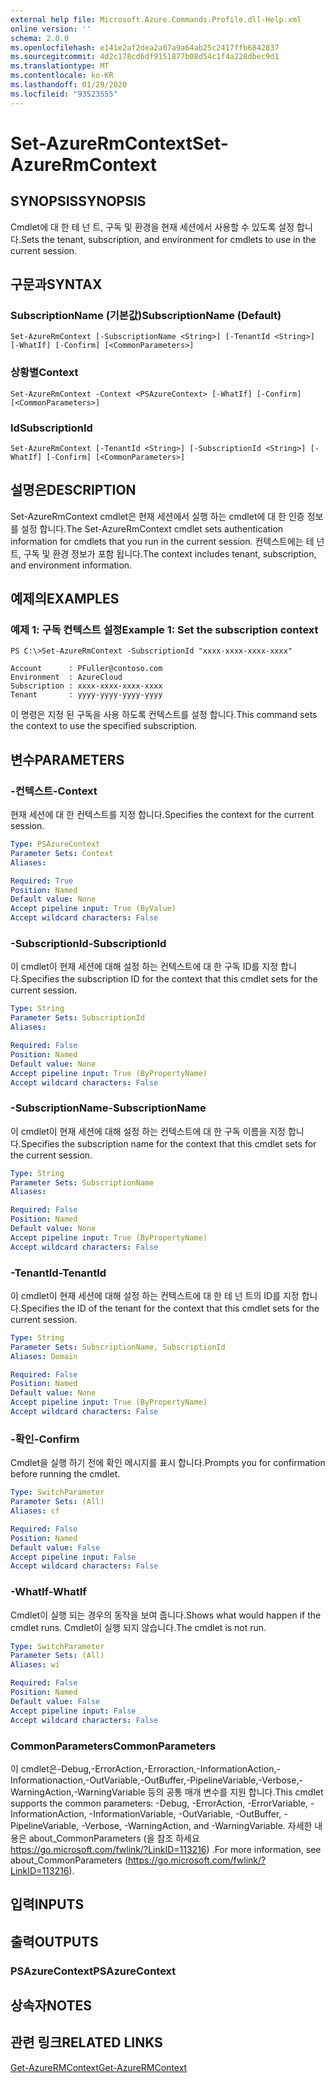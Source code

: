 ```yaml
---
external help file: Microsoft.Azure.Commands.Profile.dll-Help.xml
online version: ''
schema: 2.0.0
ms.openlocfilehash: e141e2af2dea2a07a9a64ab25c2417ffb6842837
ms.sourcegitcommit: 4d2c178cd6df9151877b08d54c1f4a228dbec9d1
ms.translationtype: MT
ms.contentlocale: ko-KR
ms.lasthandoff: 01/29/2020
ms.locfileid: "93523555"
---
```

# <span data-ttu-id="3f4ae-101">Set-AzureRmContext</span><span class="sxs-lookup"><span data-stu-id="3f4ae-101">Set-AzureRmContext</span></span>

## <span data-ttu-id="3f4ae-102">SYNOPSIS</span><span class="sxs-lookup"><span data-stu-id="3f4ae-102">SYNOPSIS</span></span>
<span data-ttu-id="3f4ae-103">Cmdlet에 대 한 테 넌 트, 구독 및 환경을 현재 세션에서 사용할 수 있도록 설정 합니다.</span><span class="sxs-lookup"><span data-stu-id="3f4ae-103">Sets the tenant, subscription, and environment for cmdlets to use in the current session.</span></span>

## <span data-ttu-id="3f4ae-104">구문과</span><span class="sxs-lookup"><span data-stu-id="3f4ae-104">SYNTAX</span></span>

### <span data-ttu-id="3f4ae-105">SubscriptionName (기본값)</span><span class="sxs-lookup"><span data-stu-id="3f4ae-105">SubscriptionName (Default)</span></span>
```
Set-AzureRmContext [-SubscriptionName <String>] [-TenantId <String>] [-WhatIf] [-Confirm] [<CommonParameters>]
```

### <span data-ttu-id="3f4ae-106">상황별</span><span class="sxs-lookup"><span data-stu-id="3f4ae-106">Context</span></span>
```
Set-AzureRmContext -Context <PSAzureContext> [-WhatIf] [-Confirm] [<CommonParameters>]
```

### <span data-ttu-id="3f4ae-107">Id</span><span class="sxs-lookup"><span data-stu-id="3f4ae-107">SubscriptionId</span></span>
```
Set-AzureRmContext [-TenantId <String>] [-SubscriptionId <String>] [-WhatIf] [-Confirm] [<CommonParameters>]
```

## <span data-ttu-id="3f4ae-108">설명은</span><span class="sxs-lookup"><span data-stu-id="3f4ae-108">DESCRIPTION</span></span>
<span data-ttu-id="3f4ae-109">Set-AzureRmContext cmdlet은 현재 세션에서 실행 하는 cmdlet에 대 한 인증 정보를 설정 합니다.</span><span class="sxs-lookup"><span data-stu-id="3f4ae-109">The Set-AzureRmContext cmdlet sets authentication information for cmdlets that you run in the current session.</span></span>
<span data-ttu-id="3f4ae-110">컨텍스트에는 테 넌 트, 구독 및 환경 정보가 포함 됩니다.</span><span class="sxs-lookup"><span data-stu-id="3f4ae-110">The context includes tenant, subscription, and environment information.</span></span>

## <span data-ttu-id="3f4ae-111">예제의</span><span class="sxs-lookup"><span data-stu-id="3f4ae-111">EXAMPLES</span></span>

### <span data-ttu-id="3f4ae-112">예제 1: 구독 컨텍스트 설정</span><span class="sxs-lookup"><span data-stu-id="3f4ae-112">Example 1: Set the subscription context</span></span>
```
PS C:\>Set-AzureRmContext -SubscriptionId "xxxx-xxxx-xxxx-xxxx"

Account      : PFuller@contoso.com
Environment  : AzureCloud
Subscription : xxxx-xxxx-xxxx-xxxx
Tenant       : yyyy-yyyy-yyyy-yyyy
```

<span data-ttu-id="3f4ae-113">이 명령은 지정 된 구독을 사용 하도록 컨텍스트를 설정 합니다.</span><span class="sxs-lookup"><span data-stu-id="3f4ae-113">This command sets the context to use the specified subscription.</span></span>

## <span data-ttu-id="3f4ae-114">변수</span><span class="sxs-lookup"><span data-stu-id="3f4ae-114">PARAMETERS</span></span>

### <span data-ttu-id="3f4ae-115">-컨텍스트</span><span class="sxs-lookup"><span data-stu-id="3f4ae-115">-Context</span></span>
<span data-ttu-id="3f4ae-116">현재 세션에 대 한 컨텍스트를 지정 합니다.</span><span class="sxs-lookup"><span data-stu-id="3f4ae-116">Specifies the context for the current session.</span></span>

```yaml
Type: PSAzureContext
Parameter Sets: Context
Aliases: 

Required: True
Position: Named
Default value: None
Accept pipeline input: True (ByValue)
Accept wildcard characters: False
```

### <span data-ttu-id="3f4ae-117">-SubscriptionId</span><span class="sxs-lookup"><span data-stu-id="3f4ae-117">-SubscriptionId</span></span>
<span data-ttu-id="3f4ae-118">이 cmdlet이 현재 세션에 대해 설정 하는 컨텍스트에 대 한 구독 ID를 지정 합니다.</span><span class="sxs-lookup"><span data-stu-id="3f4ae-118">Specifies the subscription ID for the context that this cmdlet sets for the current session.</span></span>

```yaml
Type: String
Parameter Sets: SubscriptionId
Aliases: 

Required: False
Position: Named
Default value: None
Accept pipeline input: True (ByPropertyName)
Accept wildcard characters: False
```

### <span data-ttu-id="3f4ae-119">-SubscriptionName</span><span class="sxs-lookup"><span data-stu-id="3f4ae-119">-SubscriptionName</span></span>
<span data-ttu-id="3f4ae-120">이 cmdlet이 현재 세션에 대해 설정 하는 컨텍스트에 대 한 구독 이름을 지정 합니다.</span><span class="sxs-lookup"><span data-stu-id="3f4ae-120">Specifies the subscription name for the context that this cmdlet sets for the current session.</span></span>

```yaml
Type: String
Parameter Sets: SubscriptionName
Aliases: 

Required: False
Position: Named
Default value: None
Accept pipeline input: True (ByPropertyName)
Accept wildcard characters: False
```

### <span data-ttu-id="3f4ae-121">-TenantId</span><span class="sxs-lookup"><span data-stu-id="3f4ae-121">-TenantId</span></span>
<span data-ttu-id="3f4ae-122">이 cmdlet이 현재 세션에 대해 설정 하는 컨텍스트에 대 한 테 넌 트의 ID를 지정 합니다.</span><span class="sxs-lookup"><span data-stu-id="3f4ae-122">Specifies the ID of the tenant for the context that this cmdlet sets for the current session.</span></span>

```yaml
Type: String
Parameter Sets: SubscriptionName, SubscriptionId
Aliases: Domain

Required: False
Position: Named
Default value: None
Accept pipeline input: True (ByPropertyName)
Accept wildcard characters: False
```

### <span data-ttu-id="3f4ae-123">-확인</span><span class="sxs-lookup"><span data-stu-id="3f4ae-123">-Confirm</span></span>
<span data-ttu-id="3f4ae-124">Cmdlet을 실행 하기 전에 확인 메시지를 표시 합니다.</span><span class="sxs-lookup"><span data-stu-id="3f4ae-124">Prompts you for confirmation before running the cmdlet.</span></span>

```yaml
Type: SwitchParameter
Parameter Sets: (All)
Aliases: cf

Required: False
Position: Named
Default value: False
Accept pipeline input: False
Accept wildcard characters: False
```

### <span data-ttu-id="3f4ae-125">-WhatIf</span><span class="sxs-lookup"><span data-stu-id="3f4ae-125">-WhatIf</span></span>
<span data-ttu-id="3f4ae-126">Cmdlet이 실행 되는 경우의 동작을 보여 줍니다.</span><span class="sxs-lookup"><span data-stu-id="3f4ae-126">Shows what would happen if the cmdlet runs.</span></span> <span data-ttu-id="3f4ae-127">Cmdlet이 실행 되지 않습니다.</span><span class="sxs-lookup"><span data-stu-id="3f4ae-127">The cmdlet is not run.</span></span>

```yaml
Type: SwitchParameter
Parameter Sets: (All)
Aliases: wi

Required: False
Position: Named
Default value: False
Accept pipeline input: False
Accept wildcard characters: False
```

### <span data-ttu-id="3f4ae-128">CommonParameters</span><span class="sxs-lookup"><span data-stu-id="3f4ae-128">CommonParameters</span></span>
<span data-ttu-id="3f4ae-129">이 cmdlet은-Debug,-ErrorAction,-Erroraction,-InformationAction,-Informationaction,-OutVariable,-OutBuffer,-PipelineVariable,-Verbose,-WarningAction,-WarningVariable 등의 공통 매개 변수를 지원 합니다.</span><span class="sxs-lookup"><span data-stu-id="3f4ae-129">This cmdlet supports the common parameters: -Debug, -ErrorAction, -ErrorVariable, -InformationAction, -InformationVariable, -OutVariable, -OutBuffer, -PipelineVariable, -Verbose, -WarningAction, and -WarningVariable.</span></span> <span data-ttu-id="3f4ae-130">자세한 내용은 about_CommonParameters (을 참조 하세요 https://go.microsoft.com/fwlink/?LinkID=113216) .</span><span class="sxs-lookup"><span data-stu-id="3f4ae-130">For more information, see about_CommonParameters (https://go.microsoft.com/fwlink/?LinkID=113216).</span></span>

## <span data-ttu-id="3f4ae-131">입력</span><span class="sxs-lookup"><span data-stu-id="3f4ae-131">INPUTS</span></span>

## <span data-ttu-id="3f4ae-132">출력</span><span class="sxs-lookup"><span data-stu-id="3f4ae-132">OUTPUTS</span></span>

### <span data-ttu-id="3f4ae-133">PSAzureContext</span><span class="sxs-lookup"><span data-stu-id="3f4ae-133">PSAzureContext</span></span>

## <span data-ttu-id="3f4ae-134">상속자</span><span class="sxs-lookup"><span data-stu-id="3f4ae-134">NOTES</span></span>

## <span data-ttu-id="3f4ae-135">관련 링크</span><span class="sxs-lookup"><span data-stu-id="3f4ae-135">RELATED LINKS</span></span>

[<span data-ttu-id="3f4ae-136">Get-AzureRMContext</span><span class="sxs-lookup"><span data-stu-id="3f4ae-136">Get-AzureRMContext</span></span>]()

